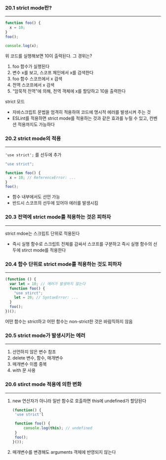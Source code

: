 ### 20.1 strict mode란?

---

```jsx
function foo() {
  x = 10;
}
foo();

console.log(x);
```

위 코드를 실행해보면 10이 출력된다. 그 경위는?

1. foo 함수가 실행된다
2. 변수 x를 보고, 스코프 체인에서 x를 검색한다
3. foo 함수 스코프에서 x 검색
4. 전역 스코프에서 x 검색
5. “암묵적 전역”에 의해, 전역 객체에 x를 할당하고 10을 출력한다

strict 모드

- 자바스크립트 문법을 엄격히 적용하여 코드에 명시적 에러를 발생시켜 주는 것
- ESLint를 적용하면 strict mode를 적용하는 것과 같은 효과를 누릴 수 있고, 컨벤션 적용까지도 가능하다

### 20.2 strict mode의 적용

---

`'use strict';` 를 선두에 추가

```jsx
"use strict";

function foo() {
  x = 10; // ReferenceError: ...
}
foo();
```

- 함수 내부에서도 선언 가능
- 반드시 스코프의 선두에 있어야 에러를 발생시킴

### 20.3 전역에 strict mode를 적용하는 것은 피하자

---

strict mdoe는 스크립트 단위로 적용된다

- 즉시 실행 함수로 스크립트 전체를 감싸서 스코프를 구분하고 즉시 실행 함수의 선두에 stirct mode를 적용한다

### 20.4 함수 단위로 strict mode를 적용하는 것도 피하자

---

```jsx
(function () {
  var let = 10; // 에러가 발생하지 않는다
  function foo() {
    "use stirct";
    let = 20; // SyntaxError: ...
  }
  foo();
})();
```

어떤 함수는 strict하고 어떤 함수는 non-strict한 것은 바람직하지 않음

### 20.5 strict mode가 발생시키는 에러

---

1. 선언하지 않은 변수 참조
2. delete 변수, 함수, 매개변수
3. 매개변수 이름 중복
4. with 문 사용

### 20.6 stirct mode 적용에 의한 변화

---

1. new 연산자가 아니라 일반 함수로 호출하면 this에 undefined가 할당된다

   ```jsx
   (function() {
   	'use strict'l

   	function foo() {
   		console.log(this); // undefined
   	}
   	foo();
   }());
   ```

2. 매개변수를 변경해도 arguments 객체에 반영되지 않는다
